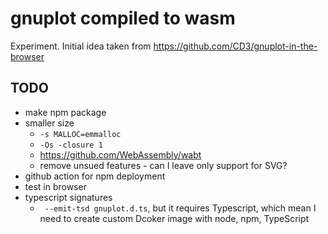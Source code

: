 # gnuplot compiled to wasm

Experiment. Initial idea taken from https://github.com/CD3/gnuplot-in-the-browser

## TODO

- make npm package
- smaller size
  - `-s MALLOC=emmalloc`
  - `-Os -closure 1`
  - https://github.com/WebAssembly/wabt
  - remove unsued features - can I leave only support for SVG?
- github action for npm deployment
- test in browser
- typescript signatures
  - ` --emit-tsd gnuplot.d.ts`, but it requires Typescript, which mean I need to create custom Dcoker image with node, npm, TypeScript
